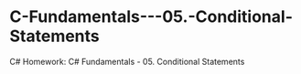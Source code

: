 # C-Fundamentals---05.-Conditional-Statements
C# Homework: C# Fundamentals - 05. Conditional Statements
